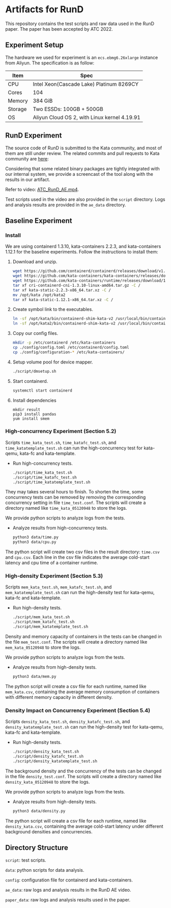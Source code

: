 # Artifacts for RunD

This repository contains the test scripts and raw data used in the RunD paper. The paper has been accepted by ATC 2022.

## Experiment Setup

The hardware we used for experiment is an `ecs.ebmg6.26xlarge` instance from Aliyun. The specification is as follow:

| Item    | Spec                                         |
| ------- | -------------------------------------------- |
| CPU     | Intel Xeon(Cascade Lake) Platinum 8269CY     |
| Cores   | 104                                          |
| Memory  | 384 GiB                                      |
| Storage | Two ESSDs: 100GB + 500GB                     |
| OS      | Aliyun Cloud OS 2, with Linux kernel 4.19.91 |

## RunD Experiment

The source code of RunD is submitted to the Kata community, and most of them are still under review. The related commits and pull requests to Kata community are [here](https://github.com/kata-containers/kata-containers/issues?q=label%3Aruntime-rs):

Considering that some related binary packages are tightly integrated with our internal system, we provide a screencast of the tool along with the results in our artifact.

Refer to video: [ATC_RunD_AE.mp4](ATC_RunD_AE.mp4).

Test scripts used in the video are also provided in the `script` directory. Logs and analysis results are provided in the `ae_data` directory.

## Baseline Experiment

### Install

We are using containerd 1.3.10, kata-containers 2.2.3, and kata-containers 1.12.1 for the baseline experiments. Follow the instructions to install them:

1. Download and unzip.

   ```bash
   wget https://github.com/containerd/containerd/releases/download/v1.3.10/cri-containerd-cni-1.3.10-linux-amd64.tar.gz
   wget https://github.com/kata-containers/kata-containers/releases/download/2.2.3/kata-static-2.2.3-x86_64.tar.xz
   wget https://github.com/kata-containers/runtime/releases/download/1.12.1/kata-static-1.12.1-x86_64.tar.xz
   tar xf cri-containerd-cni-1.3.10-linux-amd64.tar.gz -C /
   tar xf kata-static-2.2.3-x86_64.tar.xz -C /
   mv /opt/kata /opt/kata2
   tar xf kata-static-1.12.1-x86_64.tar.xz -C /
   ```

2. Create symbol link to the executables.

   ```bash
   ln -sf /opt/kata/bin/containerd-shim-kata-v2 /usr/local/bin/containerd-shim-kata-v2
   ln -sf /opt/kata2/bin/containerd-shim-kata-v2 /usr/local/bin/containerd-shim-kata2-v2
   ```
   
2. Copy our config files.

   ```bash
   mkdir -p /etc/containerd /etc/kata-containers
   cp ./config/config.toml /etc/containerd/config.toml
   cp ./config/configuration-* /etc/kata-containers/
   ```

3. Setup volume pool for device mapper.

   ```bash
   ./script/dmsetup.sh
   ```

5. Start containerd.

   ```bash
   systemctl start containerd
   ```

6. Install dependencies

   ```
   mkdir result
   pip3 install pandas
   yum install smem
   ```

### High-concurrency Experiment (Section 5.2)

Scripts `time_kata_test.sh`, `time_katafc_test.sh`, and `time_katatemplate_test.sh` can run the high-concurrency test for kata-qemu, kata-fc and kata-template. 

- Run high-concurrency tests.

  ```bash
  ./script/time_kata_test.sh
  ./script/time_katafc_test.sh
  ./script/time_katatemplate_test.sh
  ```

They may takes several hours to finish. To shorten the time, some concurrency tests can be removed by removing the corresponding concurrency setting in file `time_test.conf`. The scripts will create a directory named like `time_kata_05120948` to store the logs. 

We provide python scripts to analyze logs from the tests.

- Analyze results from high-concurrency tests.

  ```bash
  python3 data/time.py
  python3 data/cpu.py
  ```

The python script will create two csv files in the result directory: `time.csv` and `cpu.csv`. Each line in the csv file indicates the average cold-start latency and cpu time of a container runtime.

### High-density Experiment (Section 5.3)

Scripts `mem_kata_test.sh`, `mem_katafc_test.sh`, and `mem_katatemplate_test.sh` can run the high-density test for kata-qemu, kata-fc and kata-template. 

- Run high-density tests.

  ```bash
  ./script/mem_kata_test.sh
  ./script/mem_katafc_test.sh
  ./script/mem_katatemplate_test.sh
  ```

Density and memory capacity of containers in the tests can be changed in the file `mem_test.conf`. The scripts will create a directory named like `mem_kata_05120948` to store the logs.

We provide python scripts to analyze logs from the tests.

- Analyze results from high-density tests.

  ```bash
  python3 data/mem.py
  ```

The python script will create a csv file for each runtime, named like `mem_kata.csv`, containing the average memory consumption of containers with different memory capacity in different density.

### Density Impact on Concurrency Experiment (Section 5.4)

Scripts `density_kata_test.sh`, `density_katafc_test.sh`, and `density_katatemplate_test.sh` can run the high-density test for kata-qemu, kata-fc and kata-template. 

- Run high-density tests.

  ```bash
  ./script/density_kata_test.sh
  ./script/density_katafc_test.sh
  ./script/density_katatemplate_test.sh
  ```

The background density and the concurrency of the tests can be changed in the file `density_test.conf`. The scripts will create a directory named like `density_kata_05120948` to store the logs.

We provide python scripts to analyze logs from the tests.

- Analyze results from high-density tests.

  ```bash
  python3 data/density.py
  ```

The python script will create a csv file for each runtime, named like `density_kata.csv`, containing the average cold-start latency under different background densities and concurrencies.

## Directory Structure

`script`: test scripts.

`data`: python scripts for data analysis.

`config`: configuration file for containerd and kata-containers.

`ae_data`: raw logs and analysis results in the RunD AE video.

`paper_data`: raw logs and analysis results used in the paper.
